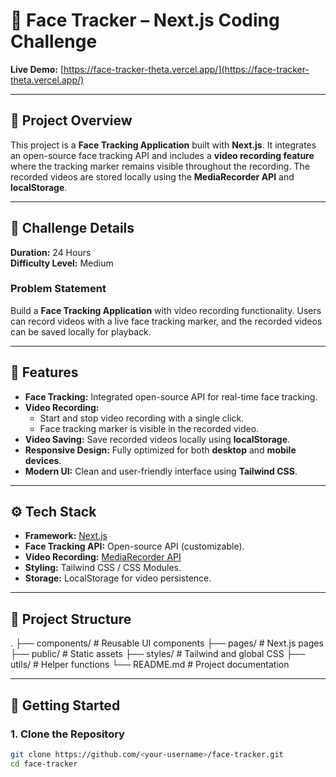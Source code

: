 # 🎥 Face Tracker – Next.js Coding Challenge

**Live Demo:** [https://face-tracker-theta.vercel.app/](https://face-tracker-theta.vercel.app/)

---

## 🚀 Project Overview
This project is a **Face Tracking Application** built with **Next.js**. It integrates an open-source face tracking API and includes a **video recording feature** where the tracking marker remains visible throughout the recording. The recorded videos are stored locally using the **MediaRecorder API** and **localStorage**.

---

## 📝 Challenge Details
**Duration:** 24 Hours  
**Difficulty Level:** Medium  

### **Problem Statement**
Build a **Face Tracking Application** with video recording functionality. Users can record videos with a live face tracking marker, and the recorded videos can be saved locally for playback.

---

## 🎯 Features
- **Face Tracking:** Integrated open-source API for real-time face tracking.
- **Video Recording:**  
  - Start and stop video recording with a single click.  
  - Face tracking marker is visible in the recorded video.  
- **Video Saving:** Save recorded videos locally using **localStorage**.
- **Responsive Design:** Fully optimized for both **desktop** and **mobile devices**.
- **Modern UI:** Clean and user-friendly interface using **Tailwind CSS**.

---

## ⚙️ Tech Stack
- **Framework:** [Next.js](https://nextjs.org/)
- **Face Tracking API:** Open-source API (customizable).
- **Video Recording:** [MediaRecorder API](https://developer.mozilla.org/en-US/docs/Web/API/MediaRecorder)
- **Styling:** Tailwind CSS / CSS Modules.
- **Storage:** LocalStorage for video persistence.

---

## 📂 Project Structure
.
├── components/ # Reusable UI components
├── pages/ # Next.js pages
├── public/ # Static assets
├── styles/ # Tailwind and global CSS
├── utils/ # Helper functions
└── README.md # Project documentation


---

## 🚦 Getting Started

### **1. Clone the Repository**
```bash
git clone https://github.com/<your-username>/face-tracker.git
cd face-tracker
